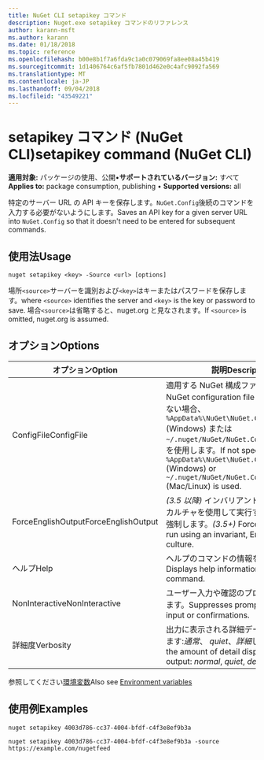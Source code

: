 ```yaml
---
title: NuGet CLI setapikey コマンド
description: Nuget.exe setapikey コマンドのリファレンス
author: karann-msft
ms.author: karann
ms.date: 01/18/2018
ms.topic: reference
ms.openlocfilehash: b00e8b1f7a6fda9c1a0c079069fa8ee08a45b419
ms.sourcegitcommit: 1d1406764c6af5fb7801d462e0c4afc9092fa569
ms.translationtype: MT
ms.contentlocale: ja-JP
ms.lasthandoff: 09/04/2018
ms.locfileid: "43549221"
---
```

# <a name="setapikey-command-nuget-cli"></a><span data-ttu-id="34879-103">setapikey コマンド (NuGet CLI)</span><span class="sxs-lookup"><span data-stu-id="34879-103">setapikey command (NuGet CLI)</span></span>

<span data-ttu-id="34879-104">**適用対象:** パッケージの使用、公開&bullet;**サポートされているバージョン:** すべて</span><span class="sxs-lookup"><span data-stu-id="34879-104">**Applies to:** package consumption, publishing &bullet; **Supported versions:** all</span></span>

<span data-ttu-id="34879-105">特定のサーバー URL の API キーを保存します。`NuGet.Config`後続のコマンドを入力する必要がないようにします。</span><span class="sxs-lookup"><span data-stu-id="34879-105">Saves an API key for a given server URL into `NuGet.Config` so that it doesn't need to be entered for subsequent commands.</span></span>

## <a name="usage"></a><span data-ttu-id="34879-106">使用法</span><span class="sxs-lookup"><span data-stu-id="34879-106">Usage</span></span>

```cli
nuget setapikey <key> -Source <url> [options]
```

<span data-ttu-id="34879-107">場所`<source>`サーバーを識別および`<key>`はキーまたはパスワードを保存します。</span><span class="sxs-lookup"><span data-stu-id="34879-107">where `<source>` identifies the server and `<key>` is the key or password to save.</span></span> <span data-ttu-id="34879-108">場合`<source>`は省略すると、nuget.org と見なされます。</span><span class="sxs-lookup"><span data-stu-id="34879-108">If `<source>` is omitted, nuget.org is assumed.</span></span>

## <a name="options"></a><span data-ttu-id="34879-109">オプション</span><span class="sxs-lookup"><span data-stu-id="34879-109">Options</span></span>

| <span data-ttu-id="34879-110">オプション</span><span class="sxs-lookup"><span data-stu-id="34879-110">Option</span></span> | <span data-ttu-id="34879-111">説明</span><span class="sxs-lookup"><span data-stu-id="34879-111">Description</span></span> |
| --- | --- |
| <span data-ttu-id="34879-112">ConfigFile</span><span class="sxs-lookup"><span data-stu-id="34879-112">ConfigFile</span></span> | <span data-ttu-id="34879-113">適用する NuGet 構成ファイル。</span><span class="sxs-lookup"><span data-stu-id="34879-113">The NuGet configuration file to apply.</span></span> <span data-ttu-id="34879-114">指定しない場合、 `%AppData%\NuGet\NuGet.Config` (Windows) または`~/.nuget/NuGet/NuGet.Config`(Mac/linux) を使用します。</span><span class="sxs-lookup"><span data-stu-id="34879-114">If not specified, `%AppData%\NuGet\NuGet.Config` (Windows) or `~/.nuget/NuGet/NuGet.Config` (Mac/Linux) is used.</span></span>|
| <span data-ttu-id="34879-115">ForceEnglishOutput</span><span class="sxs-lookup"><span data-stu-id="34879-115">ForceEnglishOutput</span></span> | <span data-ttu-id="34879-116">*(3.5 以降)* インバリアントの英語ベースのカルチャを使用して実行する nuget.exe を強制します。</span><span class="sxs-lookup"><span data-stu-id="34879-116">*(3.5+)* Forces nuget.exe to run using an invariant, English-based culture.</span></span> |
| <span data-ttu-id="34879-117">ヘルプ</span><span class="sxs-lookup"><span data-stu-id="34879-117">Help</span></span> | <span data-ttu-id="34879-118">ヘルプのコマンドの情報を表示します。</span><span class="sxs-lookup"><span data-stu-id="34879-118">Displays help information for the command.</span></span> |
| <span data-ttu-id="34879-119">NonInteractive</span><span class="sxs-lookup"><span data-stu-id="34879-119">NonInteractive</span></span> | <span data-ttu-id="34879-120">ユーザー入力や確認のプロンプトを抑制します。</span><span class="sxs-lookup"><span data-stu-id="34879-120">Suppresses prompts for user input or confirmations.</span></span> |
| <span data-ttu-id="34879-121">詳細度</span><span class="sxs-lookup"><span data-stu-id="34879-121">Verbosity</span></span> | <span data-ttu-id="34879-122">出力に表示される詳細データの量を指定します:*通常*、 *quiet*、*詳細*します。</span><span class="sxs-lookup"><span data-stu-id="34879-122">Specifies the amount of detail displayed in the output: *normal*, *quiet*, *detailed*.</span></span> |

<span data-ttu-id="34879-123">参照してください[環境変数](cli-ref-environment-variables.md)</span><span class="sxs-lookup"><span data-stu-id="34879-123">Also see [Environment variables](cli-ref-environment-variables.md)</span></span>

## <a name="examples"></a><span data-ttu-id="34879-124">使用例</span><span class="sxs-lookup"><span data-stu-id="34879-124">Examples</span></span>

```cli
nuget setapikey 4003d786-cc37-4004-bfdf-c4f3e8ef9b3a

nuget setapikey 4003d786-cc37-4004-bfdf-c4f3e8ef9b3a -source https://example.com/nugetfeed
```
